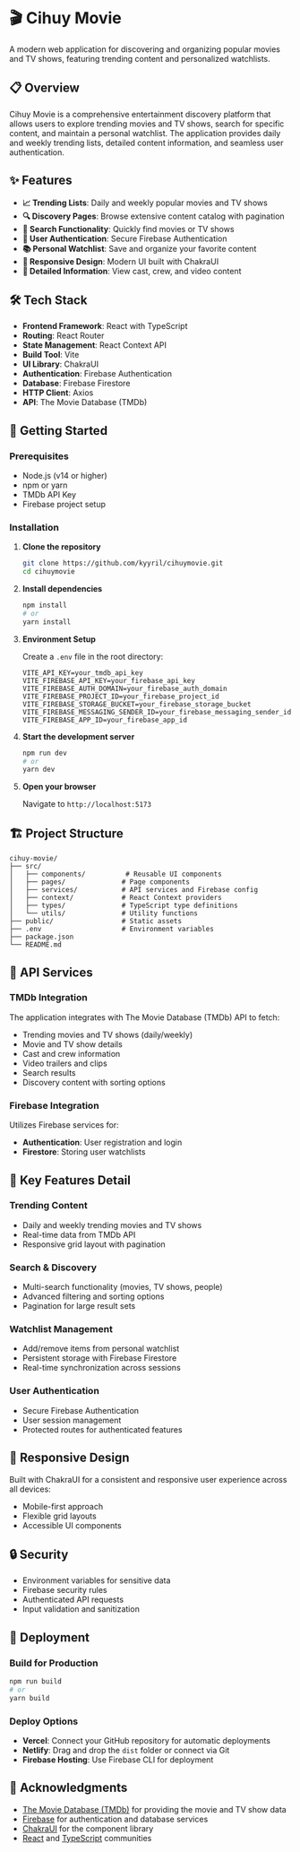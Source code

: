 # 🎬 Cihuy Movie

A modern web application for discovering and organizing popular movies and TV shows, featuring trending content and personalized watchlists.

## 📋 Overview

Cihuy Movie is a comprehensive entertainment discovery platform that allows users to explore trending movies and TV shows, search for specific content, and maintain a personal watchlist. The application provides daily and weekly trending lists, detailed content information, and seamless user authentication.

## ✨ Features

- **📈 Trending Lists**: Daily and weekly popular movies and TV shows
- **🔍 Discovery Pages**: Browse extensive content catalog with pagination
- **🔎 Search Functionality**: Quickly find movies or TV shows
- **👤 User Authentication**: Secure Firebase Authentication
- **📚 Personal Watchlist**: Save and organize your favorite content
- **📱 Responsive Design**: Modern UI built with ChakraUI
- **🎥 Detailed Information**: View cast, crew, and video content

## 🛠️ Tech Stack

- **Frontend Framework**: React with TypeScript
- **Routing**: React Router
- **State Management**: React Context API
- **Build Tool**: Vite
- **UI Library**: ChakraUI
- **Authentication**: Firebase Authentication
- **Database**: Firebase Firestore
- **HTTP Client**: Axios
- **API**: The Movie Database (TMDb)

## 🚀 Getting Started

### Prerequisites

- Node.js (v14 or higher)
- npm or yarn
- TMDb API Key
- Firebase project setup

### Installation

1. **Clone the repository**

   ```bash
   git clone https://github.com/kyyril/cihuymovie.git
   cd cihuymovie
   ```

2. **Install dependencies**

   ```bash
   npm install
   # or
   yarn install
   ```

3. **Environment Setup**

   Create a `.env` file in the root directory:

   ```env
   VITE_API_KEY=your_tmdb_api_key
   VITE_FIREBASE_API_KEY=your_firebase_api_key
   VITE_FIREBASE_AUTH_DOMAIN=your_firebase_auth_domain
   VITE_FIREBASE_PROJECT_ID=your_firebase_project_id
   VITE_FIREBASE_STORAGE_BUCKET=your_firebase_storage_bucket
   VITE_FIREBASE_MESSAGING_SENDER_ID=your_firebase_messaging_sender_id
   VITE_FIREBASE_APP_ID=your_firebase_app_id
   ```

4. **Start the development server**

   ```bash
   npm run dev
   # or
   yarn dev
   ```

5. **Open your browser**

   Navigate to `http://localhost:5173`

## 🏗️ Project Structure

```
cihuy-movie/
├── src/
│   ├── components/          # Reusable UI components
│   ├── pages/              # Page components
│   ├── services/           # API services and Firebase config
│   ├── context/            # React Context providers
│   ├── types/              # TypeScript type definitions
│   └── utils/              # Utility functions
├── public/                 # Static assets
├── .env                    # Environment variables
├── package.json
└── README.md
```

## 🔧 API Services

### TMDb Integration

The application integrates with The Movie Database (TMDb) API to fetch:

- Trending movies and TV shows (daily/weekly)
- Movie and TV show details
- Cast and crew information
- Video trailers and clips
- Search results
- Discovery content with sorting options

### Firebase Integration

Utilizes Firebase services for:

- **Authentication**: User registration and login
- **Firestore**: Storing user watchlists

## 🎯 Key Features Detail

### Trending Content

- Daily and weekly trending movies and TV shows
- Real-time data from TMDb API
- Responsive grid layout with pagination

### Search & Discovery

- Multi-search functionality (movies, TV shows, people)
- Advanced filtering and sorting options
- Pagination for large result sets

### Watchlist Management

- Add/remove items from personal watchlist
- Persistent storage with Firebase Firestore
- Real-time synchronization across sessions

### User Authentication

- Secure Firebase Authentication
- User session management
- Protected routes for authenticated features

## 📱 Responsive Design

Built with ChakraUI for a consistent and responsive user experience across all devices:

- Mobile-first approach
- Flexible grid layouts
- Accessible UI components

## 🔒 Security

- Environment variables for sensitive data
- Firebase security rules
- Authenticated API requests
- Input validation and sanitization

## 🚀 Deployment

### Build for Production

```bash
npm run build
# or
yarn build
```

### Deploy Options

- **Vercel**: Connect your GitHub repository for automatic deployments
- **Netlify**: Drag and drop the `dist` folder or connect via Git
- **Firebase Hosting**: Use Firebase CLI for deployment

## 🙏 Acknowledgments

- [The Movie Database (TMDb)](https://www.themoviedb.org/) for providing the movie and TV show data
- [Firebase](https://firebase.google.com/) for authentication and database services
- [ChakraUI](https://chakra-ui.com/) for the component library
- [React](https://reactjs.org/) and [TypeScript](https://www.typescriptlang.org/) communities
